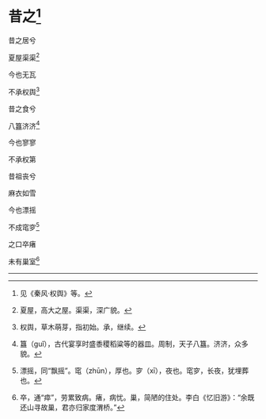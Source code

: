    

# 昔之[^1]

昔之居兮

夏屋渠渠[^2]

今也无瓦

不承权舆[^3]

昔之食兮

八簋济济[^4]

今也寥寥

不承权第

昔祖丧兮

麻衣如雪

今也漂摇

不成窀穸[^5]

之口卒瘏

未有巢室[^6]

* * *

[^1]: 见《秦风·权舆》等。
[^2]: 夏屋，高大之屋。渠渠，深广貌。
[^3]: 权舆，草木萌芽，指初始。承，继续。
[^4]: 簋（guǐ），古代宴享时盛黍稷稻粱等的器皿。周制，天子八簋。济济，众多貌。
[^5]: 漂摇，同“飘摇”。窀（zhūn），厚也。穸（xī），夜也。窀穸，长夜，犹埋葬也。
[^6]: 卒，通“瘁”，劳累致病。瘏，病忧。巢，简陋的住处。李白《忆旧游》：“余既还山寻故巢，君亦归家度渭桥。”